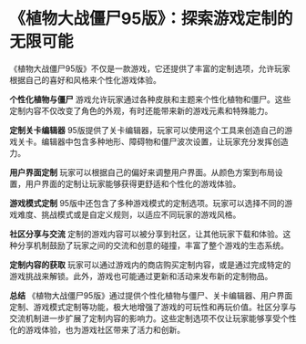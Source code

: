 # 《植物大战僵尸95版》：探索游戏定制的无限可能

《植物大战僵尸95版》不仅是一款游戏，它还提供了丰富的定制选项，允许玩家根据自己的喜好和风格来个性化游戏体验。

**个性化植物与僵尸**
游戏允许玩家通过各种皮肤和主题来个性化植物和僵尸。这些定制内容不仅改变了角色的外观，有时还能带来新的游戏元素和特殊能力。

**定制关卡编辑器**
95版提供了关卡编辑器，玩家可以使用这个工具来创造自己的游戏关卡。编辑器中包含多种地形、障碍物和僵尸波次设置，让玩家充分发挥创造力。

**用户界面定制**
玩家可以根据自己的偏好来调整用户界面。从颜色方案到布局设置，用户界面的定制让玩家能够获得更舒适和个性化的游戏体验。

**游戏模式定制**
95版中还包含了多种游戏模式的定制选项。玩家可以选择不同的游戏难度、挑战模式或是自定义规则，以适应不同玩家的游戏风格。

**社区分享与交流**
定制的游戏内容可以被分享到社区，让其他玩家下载和体验。这种分享机制鼓励了玩家之间的交流和创意的碰撞，丰富了整个游戏的生态系统。

**定制内容的获取**
玩家可以通过游戏内的商店购买定制内容，或是通过完成特定的游戏挑战来解锁。此外，游戏也可能通过更新和活动来发布新的定制物品。

**总结**
《植物大战僵尸95版》通过提供个性化植物与僵尸、关卡编辑器、用户界面定制、游戏模式定制等功能，极大地增强了游戏的可玩性和再玩价值。社区分享与交流机制进一步扩展了定制内容的影响力。这些定制选项不仅让玩家能够享受个性化的游戏体验，也为游戏社区带来了活力和创新。